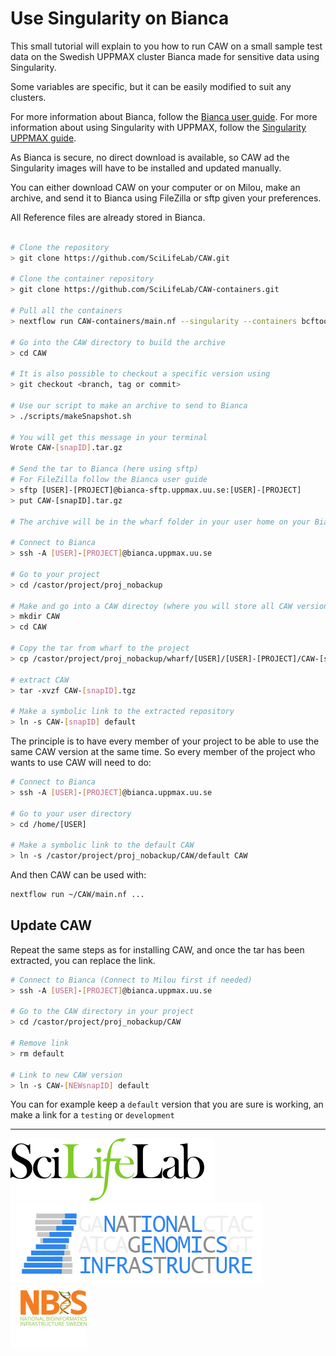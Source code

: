 # Use Singularity on Bianca

This small tutorial will explain to you how to run CAW on a small sample test data on the Swedish UPPMAX cluster Bianca made for sensitive data using Singularity.

Some variables are specific, but it can be easily modified to suit any clusters.

For more information about Bianca, follow the [Bianca user guide](http://uppmax.uu.se/support/user-guides/bianca-user-guide/).
For more information about using Singularity with UPPMAX, follow the [Singularity UPPMAX guide](https://www.uppmax.uu.se/support-sv/user-guides/singularity-user-guide/).

As Bianca is secure, no direct download is available, so CAW ad the Singularity images will have to be installed and updated manually.

You can either download CAW on your computer or on Milou, make an archive, and send it to Bianca using FileZilla or sftp given your preferences.

All Reference files are already stored in Bianca.

```bash

# Clone the repository
> git clone https://github.com/SciLifeLab/CAW.git

# Clone the container repository
> git clone https://github.com/SciLifeLab/CAW-containers.git

# Pull all the containers
> nextflow run CAW-containers/main.nf --singularity --containers bcftools,concatvcf,fastqc,freebayes,gatk,htslib,igvtools,mapreads,multiqc,picard,qualimap,runallelecount,runascat,runconvertallelecounts,runmanta,samtools,snpeffgrch37,snpeffgrch38,strelka,vepgrch37,vepgrch38 --singularityPublishDir CAW/containers/

# Go into the CAW directory to build the archive
> cd CAW

# It is also possible to checkout a specific version using
> git checkout <branch, tag or commit>

# Use our script to make an archive to send to Bianca
> ./scripts/makeSnapshot.sh

# You will get this message in your terminal
Wrote CAW-[snapID].tar.gz

# Send the tar to Bianca (here using sftp)
# For FileZilla follow the Bianca user guide
> sftp [USER]-[PROJECT]@bianca-sftp.uppmax.uu.se:[USER]-[PROJECT]
> put CAW-[snapID].tar.gz

# The archive will be in the wharf folder in your user home on your Bianca project

# Connect to Bianca
> ssh -A [USER]-[PROJECT]@bianca.uppmax.uu.se

# Go to your project
> cd /castor/project/proj_nobackup

# Make and go into a CAW directoy (where you will store all CAW versions)
> mkdir CAW
> cd CAW

# Copy the tar from wharf to the project
> cp /castor/project/proj_nobackup/wharf/[USER]/[USER]-[PROJECT]/CAW-[snapID].tgz /castor/project/proj_nobackup/CAW

# extract CAW
> tar -xvzf CAW-[snapID].tgz

# Make a symbolic link to the extracted repository
> ln -s CAW-[snapID] default
```

The principle is to have every member of your project to be able to use the same CAW version at the same time. So every member of the project who wants to use CAW will need to do:

```bash
# Connect to Bianca
> ssh -A [USER]-[PROJECT]@bianca.uppmax.uu.se

# Go to your user directory
> cd /home/[USER]

# Make a symbolic link to the default CAW
> ln -s /castor/project/proj_nobackup/CAW/default CAW
```

And then CAW can be used with:

```bash
nextflow run ~/CAW/main.nf ...
```

## Update CAW

Repeat the same steps as for installing CAW, and once the tar has been extracted, you can replace the link.

```bash
# Connect to Bianca (Connect to Milou first if needed)
> ssh -A [USER]-[PROJECT]@bianca.uppmax.uu.se

# Go to the CAW directory in your project
> cd /castor/project/proj_nobackup/CAW

# Remove link
> rm default

# Link to new CAW version
> ln -s CAW-[NEWsnapID] default
```

You can for example keep a `default` version that you are sure is working, an make a link for a `testing` or `development`

--------------------------------------------------------------------------------

[![](images/SciLifeLab_logo.png "SciLifeLab")][scilifelab-link] [![](images/NGI-final-small.png "NGI")][ngi-link]
[![](doc/images/NBIS_logo.png "NBIS")][nbis-link]

[nbis-link]: https://www.nbis.se/
[ngi-link]: https://ngisweden.scilifelab.se/
[scilifelab-link]: https://www.scilifelab.se/

